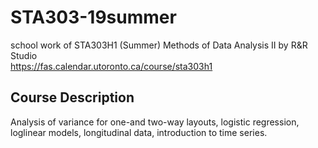 # STA303-19summer
school work of STA303H1 (Summer) Methods of Data Analysis II by R&amp;R Studio\
https://fas.calendar.utoronto.ca/course/sta303h1
## Course Description
Analysis of variance for one-and two-way layouts, logistic regression, loglinear models, longitudinal data, introduction to time series.
